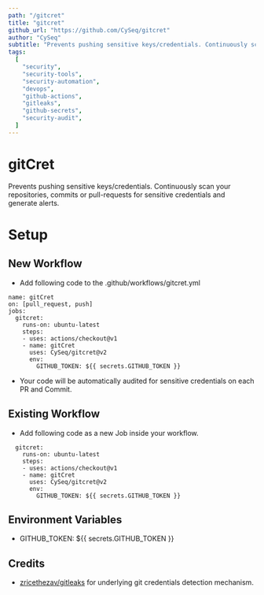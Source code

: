 ```yaml
---
path: "/gitcret"
title: "gitcret"
github_url: "https://github.com/CySeq/gitcret"
author: "CySeq"
subtitle: "Prevents pushing sensitive keys/credentials. Continuously scan your repositories, commits or pull-requests for sensitive credentials and generate alerts."
tags:
  [
    "security",
    "security-tools",
    "security-automation",
    "devops",
    "github-actions",
    "gitleaks",
    "github-secrets",
    "security-audit",
  ]
---
```


# gitCret

Prevents pushing sensitive keys/credentials. Continuously scan your repositories, commits or pull-requests for sensitive credentials and generate alerts.

# Setup

## New Workflow

- Add following code to the .github/workflows/gitcret.yml

```
name: gitCret
on: [pull_request, push]
jobs:
  gitcret:
    runs-on: ubuntu-latest
    steps:
    - uses: actions/checkout@v1
    - name: gitCret
      uses: CySeq/gitcret@v2
      env:
        GITHUB_TOKEN: ${{ secrets.GITHUB_TOKEN }}
```

- Your code will be automatically audited for sensitive credentials on each PR and Commit.

## Existing Workflow

- Add following code as a new Job inside your workflow.

```
  gitcret:
    runs-on: ubuntu-latest
    steps:
    - uses: actions/checkout@v1
    - name: gitCret
      uses: CySeq/gitcret@v2
      env:
        GITHUB_TOKEN: ${{ secrets.GITHUB_TOKEN }}
```

## Environment Variables

- GITHUB_TOKEN: \${{ secrets.GITHUB_TOKEN }}

## Credits

- [zricethezav/gitleaks](https://github.com/zricethezav/gitleaks) for underlying git credentials detection mechanism.
